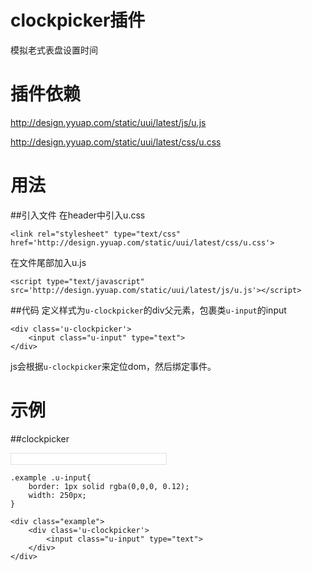 # clockpicker插件

模拟老式表盘设置时间

# 插件依赖

http://design.yyuap.com/static/uui/latest/js/u.js

http://design.yyuap.com/static/uui/latest/css/u.css

# 用法

##引入文件
在header中引入u.css
```
<link rel="stylesheet" type="text/css" href='http://design.yyuap.com/static/uui/latest/css/u.css'>
```
在文件尾部加入u.js
 
```
<script type="text/javascript" src='http://design.yyuap.com/static/uui/latest/js/u.js'></script>

```

##代码
定义样式为`u-clockpicker`的div父元素，包裹类`u-input`的input

```
<div class='u-clockpicker'>
    <input class="u-input" type="text">
</div>

```

js会根据`u-clockpicker`来定位dom，然后绑定事件。


# 示例


##clockpicker
<div class="example-content ex-hide"><style>.example .u-input{
	border: 1px solid rgba(0,0,0, 0.12);
	width: 250px;
}
</style></div>
<div class="example-content"><div class="example">
	<div class='u-clockpicker'>
	    <input class="u-input" type="text">
	</div>
</div></div>
<div class="examples-code"><pre><code>.example .u-input{
	border: 1px solid rgba(0,0,0, 0.12);
	width: 250px;
}</code></pre>
</div>
<div class="examples-code"><pre><code>&lt;div class="example">
	&lt;div class='u-clockpicker'>
	    &lt;input class="u-input" type="text">
	&lt;/div>
&lt;/div></code></pre>
</div>






